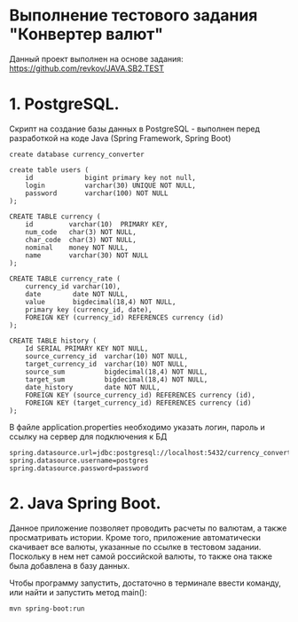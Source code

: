 # Выполнение тестового задания "Конвертер валют"

Данный проект выполнен на основе задания: https://github.com/revkov/JAVA.SB2.TEST



# 1. PostgreSQL.

Скрипт на создание базы данных в PostgreSQL - выполнен перед разработкой на коде Java (Spring Framework, Spring Boot)

``` 
create database currency_converter

create table users (
    id             bigint primary key not null,
    login          varchar(30) UNIQUE NOT NULL,
    password       varchar(100) NOT NULL
);

CREATE TABLE currency (
    id         varchar(10)  PRIMARY KEY,
    num_code   char(3) NOT NULL,
    char_code  char(3) NOT NULL,
    nominal    money NOT NULL,
    name       varchar(30) NOT NULL
);
 
CREATE TABLE currency_rate (
    currency_id varchar(10),
    date        date NOT NULL,
    value       bigdecimal(18,4) NOT NULL,
    primary key (currency_id, date),
    FOREIGN KEY (currency_id) REFERENCES currency (id)
);
 
CREATE TABLE history (
    Id SERIAL PRIMARY KEY NOT NULL, 
    source_currency_id  varchar(10) NOT NULL,
    target_currency_id  varchar(10) NOT NULL,
    source_sum          bigdecimal(18,4) NOT NULL,
    target_sum          bigdecimal(18,4) NOT NULL,
    date_history        date NOT NULL,
    FOREIGN KEY (source_currency_id) REFERENCES currency (id),
    FOREIGN KEY (target_currency_id) REFERENCES currency (id)
);
```

В файле application.properties необходимо указать логин, пароль и ссылку на сервер для подключения к БД

``` 
spring.datasource.url=jdbc:postgresql://localhost:5432/currency_converter
spring.datasource.username=postgres
spring.datasource.password=password
```


# 2. Java Spring Boot.

Данное приложение позволяет проводить расчеты по валютам, а также просматривать истории. Кроме того, приложение 
автоматически скачивает все валюты, указанные по ссылке в тестовом задании. Поскольку в нем нет самой российской валюты,
то также она также была добавлена в базу данных. 

Чтобы программу запустить, достаточно в терминале ввести команду, или найти и запустить метод main():
```
mvn spring-boot:run
```

